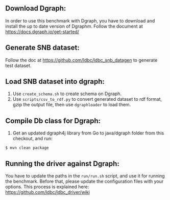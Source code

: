Download Dgraph:
-----------------------------
In order to use this benchmark with Dgraph, you have to download and install the
up to date version of Dgraphm.
Follow the document at https://docs.dgraph.io/get-started/


Generate SNB dataset:
-----------------------------------
Follow the doc at https://github.com/ldbc/ldbc_snb_datagen to generate test dataset.


Load SNB dataset into dgraph:
-----------------------------------
1. Use `create_schema.sh` to create schema on Dgraph.
2. Use `scripts/csv_to_rdf.py` to convert generated dataset to rdf format, gzip the output file,
then use `dgraphloader` to load them.


Compile Db class for Dgraph:
-----------------------------------

1. Get an updated dgraph4j library from
Go to java/dgraph folder from this checkout, and run:
```
$ mvn clean package
```


Running the driver against Dgraph:
--------------------------------------

You have to update the paths in the `run/run.sh` script, and use it for running the benchmark.  Before that, please update the configuration files with your options. This process is explained here:
https://github.com/ldbc/ldbc_driver/wiki
